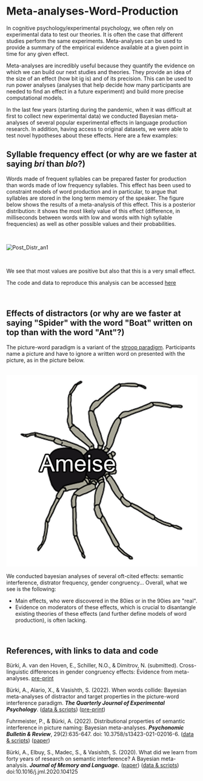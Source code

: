 # Meta-analyses-Word-Production

In cognitive psychology/experimental psychology, we often rely on experimental data to test our theories. It is often the case that different studies perform the same experiments. Meta-analyses can be used to provide a summary of the empirical evidence available at a given point in time for any given effect. 

Meta-analyses are incredibly useful because they quantify the evidence on which we can build our next studies and theories. They provide an idea of the size of an effect (how bit ig is) and of its precision. This can be used to run power analyses (analyses that help decide how many participants are needed to find an effect in a future experiment) and build more precise computational models.

In the last few years (starting during the pandemic, when it was difficult at first to collect new experimental data) we conducted Bayesian meta-analyses of several popular experimental effects in language production research. In addition, having access to original datasets, we were able to test novel hypotheses about these effects. Here are a few examples:


## Syllable frequency effect (or why are we faster at saying _bri_ than _blo_?)
Words made of frequent syllables can be prepared faster for production than words made of low frequency syllables. This effect has been used to constraint models of word production and in particular, to argue that syllables are stored in the long term memory of the speaker. The figure below shows the results of a meta-analysis of this effect. This is a posterior distribution: it shows the most likely value of this effect (difference, in milliseconds between words with low and words with high syllable frequencies) as well as other possible values and their probabilities.

<br>

<p align="center">


 ![Post_Distr_an1](https://user-images.githubusercontent.com/28299451/226392848-c4b86109-72da-4bdc-94d7-33c4062517d8.png)

<br>

We see that most values are positive but also that this is a very small effect.

The code and data to reproduce this analysis can be accessed [here](https://osf.io/4nmbj/)


<br>
  
## Effects of distractors (or why are we faster at saying "Spider" with the word "Boat" written on top than with the word "Ant"?)
The picture-word paradigm is a variant of the [stroop paradigm](https://www.psytoolkit.org/experiment-library/stroop.html). Participants name a picture and have to ignore a written word on presented with the picture, as in the picture below. 
 
<br>

 
<img src="./038_Spinne_SemRelated.png">
 

<br>

We conducted bayesian analyses of several oft-cited effects: semantic interference, distrator frequency, gender congruency... Overall, what we see is the following:

- Main effects, who were discovered in the 80ies or in the 90ies are "real". 
- Evidence on moderators of these effects, which is crucial to disantangle existing theories of these effects (and further define models of word production), is often lacking. 
  
  
<br>

## References, with links to data and code

Bürki, A. van den Hoven, E., Schiller, N.O., & Dimitrov, N. (submitted). Cross-linguistic differences in gender congruency effects: Evidence from meta-analyses. [pre-print](https://arxiv.org/abs/2109.03490)  

Bürki, A., Alario, X., & Vasishth, S. (2022). When words collide: Bayesian meta-analyses of distractor and target properties in the picture-word interference paradigm. _**The Quarterly Journal of Experimental Psychology**_. ([data & scripts](https://osf.io/sjn5b/)) ([pre-print](https://arxiv.org/abs/2008.03972))
  
Fuhrmeister, P., & Bürki, A. (2022). Distributional properties of semantic interference in picture naming: Bayesian meta-analyses.  _**Psychonomic Bulletin & Review**_, 29(2):635-647. doi: 10.3758/s13423-021-02016-6. 
([data & scripts](https://osf.io/v2fx5/)) ([paper](https://link.springer.com/article/10.3758/s13423-021-02016-6))
  
Bürki, A., Elbuy, S., Madec, S., & Vasishth, S. (2020). What did we learn from forty years of research on semantic interference? A Bayesian meta-analysis. _**Journal of Memory and Language.**_ ([paper](https://www.sciencedirect.com/science/article/pii/S0749596X20300395)) ([data & scripts](https://osf.io/k6f4c/)) doi:10.1016/j.jml.2020.104125

 
  



 





